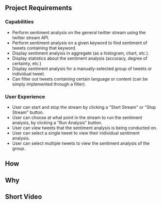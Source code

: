 ## Project Requirements
### Capabilities
* Perform sentiment analysis on the general twitter stream using the twitter stream API.
* Perform sentiment analysis on a given keyword to find sentiment of tweets containing that keyword.
* Display sentiment analysis in aggregate (as a histogram, chart, etc.).
* Display statistics about the sentiment analysis (accuracy, degree of certainty, etc.)
* Display sentiment analysis for a manually-selected group of tweets or individual tweet. 
* Can filter out tweets containing certain language or content (can be simply implemented through a filter). 

### User Experience
* User can start and stop the stream by clicking a "Start Stream" or "Stop Stream" button.
* User can choose at what point in the stream to run the sentiment analysis, by clicking a "Run Analysis" button.
* User can view tweets that the sentiment analysis is being conducted on. 
* User can select a single tweet to view their individual sentiment analysis.
* User can select multiple tweets to view the sentiment analysis of the group. 

## How

## Why

## Short Video
